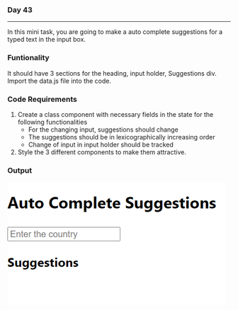 ### Day 43
---
In this mini task, you are going to make a auto complete suggestions for a typed text in the input box.  

### Funtionality
It should have 3 sections for the heading, input holder, Suggestions div.
Import the data.js file into the code.

### Code Requirements
1. Create a class component with necessary fields in the state for the following functionalities
    * For the changing input, suggestions should change
    * The suggestions should be in lexicographically increasing order   
    * Change of input in input holder should be tracked
2. Style the 3 different components to make them attractive. 

### Output
![](image.png)